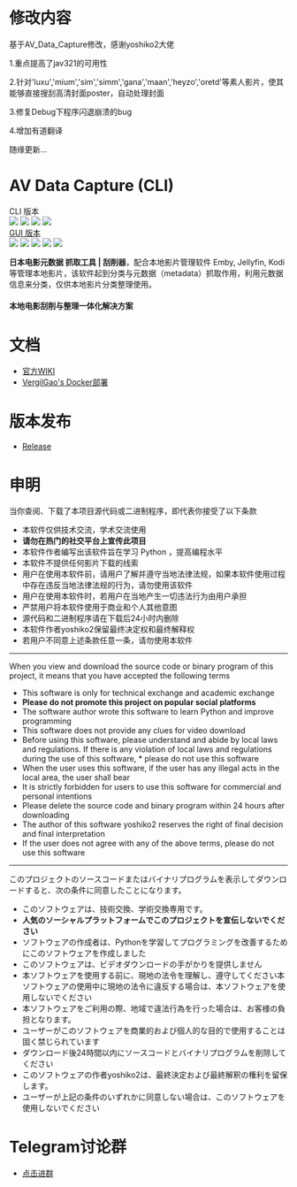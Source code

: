 # 修改内容

基于AV_Data_Capture修改，感谢yoshiko2大佬

1.重点提高了jav321的可用性

2.针对'luxu','mium','sim','simm','gana','maan','heyzo','oretd'等素人影片，使其能够直接搜刮高清封面poster，自动处理封面

3.修复Debug下程序闪退崩溃的bug

4.增加有道翻译


随缘更新...

# AV Data Capture (CLI)

CLI 版本  
![](https://img.shields.io/badge/build-passing-brightgreen.svg?style=flat)
![](https://img.shields.io/github/license/yoshiko2/av_data_capture.svg?style=flat)
![](https://img.shields.io/github/release/yoshiko2/av_data_capture.svg?style=flat)
![](https://img.shields.io/badge/Python-3.8-yellow.svg?style=flat&logo=python)<br>
[GUI 版本](https://github.com/moyy996/AVDC)  
![](https://img.shields.io/badge/build-passing-brightgreen.svg?style=flat)
![](https://img.shields.io/github/license/moyy996/avdc.svg?style=flat)
![](https://img.shields.io/github/release/moyy996/avdc.svg?style=flat)
![](https://img.shields.io/badge/Python-3.6-yellow.svg?style=flat&logo=python)
![](https://img.shields.io/badge/Pyqt-5-blue.svg?style=flat)<br>


**日本电影元数据 抓取工具 | 刮削器**，配合本地影片管理软件 Emby, Jellyfin, Kodi 等管理本地影片，该软件起到分类与元数据（metadata）抓取作用，利用元数据信息来分类，仅供本地影片分类整理使用。  
#### 本地电影刮削与整理一体化解决方案

# 文档
* [官方WIKI](https://github.com/yoshiko2/AV_Data_Capture/wiki)
* [VergilGao's Docker部署](https://github.com/VergilGao/docker-avdc)

# 版本发布
* [Release](https://github.com/yoshiko2/AV_Data_Capture/releases)

#  申明
当你查阅、下载了本项目源代码或二进制程序，即代表你接受了以下条款

* 本软件仅供技术交流，学术交流使用
* **请勿在热门的社交平台上宣传此项目**
* 本软件作者编写出该软件旨在学习 Python ，提高编程水平
* 本软件不提供任何影片下载的线索
* 用户在使用本软件前，请用户了解并遵守当地法律法规，如果本软件使用过程中存在违反当地法律法规的行为，请勿使用该软件
* 用户在使用本软件时，若用户在当地产生一切违法行为由用户承担
* 严禁用户将本软件使用于商业和个人其他意图
* 源代码和二进制程序请在下载后24小时内删除
* 本软件作者yoshiko2保留最终决定权和最终解释权
* 若用户不同意上述条款任意一条，请勿使用本软件
---
When you view and download the source code or binary program of this project, it means that you have accepted the following terms

* This software is only for technical exchange and academic exchange
* **Please do not promote this project on popular social platforms**
* The software author wrote this software to learn Python and improve programming
* This software does not provide any clues for video download
* Before using this software, please understand and abide by local laws and regulations. If there is any violation of local laws and regulations during the use of this software, * please do not use this software
* When the user uses this software, if the user has any illegal acts in the local area, the user shall bear
* It is strictly forbidden for users to use this software for commercial and personal intentions
* Please delete the source code and binary program within 24 hours after downloading
* The author of this software yoshiko2 reserves the right of final decision and final interpretation
* If the user does not agree with any of the above terms, please do not use this software
---
このプロジェクトのソースコードまたはバイナリプログラムを表示してダウンロードすると、次の条件に同意したことになります。

* このソフトウェアは、技術交換、学術交換専用です。
* **人気のソーシャルプラットフォームでこのプロジェクトを宣伝しないでください**
* ソフトウェアの作成者は、Pythonを学習してプログラミングを改善するためにこのソフトウェアを作成しました
* このソフトウェアは、ビデオダウンロードの手がかりを提供しません
* 本ソフトウェアを使用する前に、現地の法令を理解し、遵守してください本ソフトウェアの使用中に現地の法令に違反する場合は、本ソフトウェアを使用しないでください
* 本ソフトウェアをご利用の際、地域で違法行為を行った場合は、お客様の負担となります。
* ユーザーがこのソフトウェアを商業的および個人的な目的で使用することは固く禁じられています
* ダウンロード後24時間以内にソースコードとバイナリプログラムを削除してください
* このソフトウェアの作者yoshiko2は、最終決定および最終解釈の権利を留保します。
* ユーザーが上記の条件のいずれかに同意しない場合は、このソフトウェアを使用しないでください

# Telegram讨论群
* [点击进群](https://t.me/joinchat/J54y1g3-a7nxJ_-WS4-KFQ)


